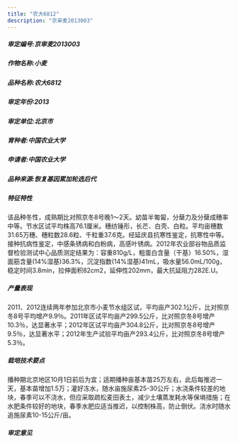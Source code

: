 ```yaml
---
title: "农大6812"
description: "京审麦2013003"
---
```

##### 审定编号:京审麦2013003

##### 作物名称:小麦

##### 品种名称:农大6812

##### 审定年份:2013

##### 审定单位:北京市

##### 育种者:中国农业大学

##### 申请者:中国农业大学

##### 品种来源:恢复基因累加轮选后代

##### 特征特性
该品种冬性，成熟期比对照京冬8号晚1～2天。幼苗半匍匐，分蘖力及分蘖成穗率中等。节水区试平均株高76.1厘米。穗纺锤形，长芒、白壳、白粒。平均亩穗数31.65万穗、穗粒数28.6粒、千粒重37.6克。经延庆县抗寒性鉴定，抗寒性中等。接种抗病性鉴定，中感条锈病和白粉病，高感叶锈病。2012年农业部谷物品质监督检验测试中心品质测定结果为：容重810g/L，粗蛋白含量（干基）16.50%，湿面筋含量(14%湿基)36.3%，沉淀指数(14%湿基)41mL，吸水量56.0mL/100g，稳定时间3.8min，拉伸面积82cm2，延伸性202mm，最大抗延阻力282E.U。

##### 产量表现
2011、2012连续两年参加北京市小麦节水组区试，平均亩产302.1公斤，比对照京冬8号平均增产9.9％。2011年区试平均亩产299.5公斤，比对照京冬8号增产10.3％，达显著水平；2012年区试平均亩产304.8公斤，比对照京冬8号增产9.5％，达显著水平；2012年生产试验平均亩产293.4公斤，比对照京冬8号增产5.3％。

##### 栽培技术要点
播种期北京地区10月1日前后为宜；适期播种亩基本苗25万左右，此后每推迟一天，基本苗增加1.5万；灌好冻水，随水亩施尿素25-30公斤；水浇条件较差的地块，春季可以不浇水，但应采取疏松麦田表土，减少土壤蒸发耗水等保墒措施；在水肥条件较好的地块，春季水肥应适当推迟，以控制株高，防止倒伏。浇水时随水追施尿素10-15公斤/亩。

##### 审定意见

